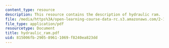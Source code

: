 ```yaml
---
content_type: resource
description: This resource contains the description of hydraulic ram.
file: /media/https%3A/open-learning-course-data-rc.s3.amazonaws.com/2-141-modeling-and-simulation-of-dynamic-systems-fall-2006/815006fb290589611069f8240ea823dd_hydraulic_ram.pdf
file_type: application/pdf
resourcetype: Document
title: hydraulic_ram.pdf
uid: 815006fb-2905-8961-1069-f8240ea823dd
---
```


